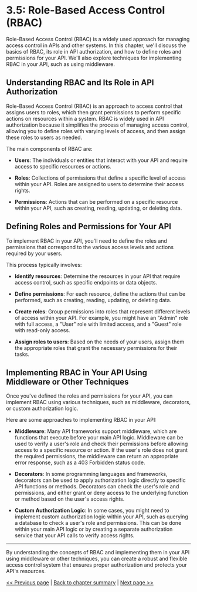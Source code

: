 # 3.5: Role-Based Access Control (RBAC)

Role-Based Access Control (RBAC) is a widely used approach for managing access control in APIs and other systems. In this chapter, we'll discuss the basics of RBAC, its role in API authorization, and how to define roles and permissions for your API. We'll also explore techniques for implementing RBAC in your API, such as using middleware.

## Understanding RBAC and Its Role in API Authorization

Role-Based Access Control (RBAC) is an approach to access control that assigns users to roles, which then grant permissions to perform specific actions on resources within a system. RBAC is widely used in API authorization because it simplifies the process of managing access control, allowing you to define roles with varying levels of access, and then assign these roles to users as needed.

The main components of RBAC are:

- **Users**: The individuals or entities that interact with your API and require access to specific resources or actions.
  
- **Roles**: Collections of permissions that define a specific level of access within your API. Roles are assigned to users to determine their access rights.

- **Permissions**: Actions that can be performed on a specific resource within your API, such as creating, reading, updating, or deleting data.

## Defining Roles and Permissions for Your API

To implement RBAC in your API, you'll need to define the roles and permissions that correspond to the various access levels and actions required by your users. 

This process typically involves:

- **Identify resources**: Determine the resources in your API that require access control, such as specific endpoints or data objects.

- **Define permissions**: For each resource, define the actions that can be performed, such as creating, reading, updating, or deleting data.
  
- **Create roles**: Group permissions into roles that represent different levels of access within your API. For example, you might have an "Admin" role with full access, a "User" role with limited access, and a "Guest" role with read-only access.
  
- **Assign roles to users**: Based on the needs of your users, assign them the appropriate roles that grant the necessary permissions for their tasks.

## Implementing RBAC in Your API Using Middleware or Other Techniques

Once you've defined the roles and permissions for your API, you can implement RBAC using various techniques, such as middleware, decorators, or custom authorization logic. 

Here are some approaches to implementing RBAC in your API:

- **Middleware**: Many API frameworks support middleware, which are functions that execute before your main API logic. Middleware can be used to verify a user's role and check their permissions before allowing access to a specific resource or action. If the user's role does not grant the required permissions, the middleware can return an appropriate error response, such as a 403 Forbidden status code.

- **Decorators**: In some programming languages and frameworks, decorators can be used to apply authorization logic directly to specific API functions or methods. Decorators can check the user's role and permissions, and either grant or deny access to the underlying function or method based on the user's access rights.

- **Custom Authorization Logic**: In some cases, you might need to implement custom authorization logic within your API, such as querying a database to check a user's role and permissions. This can be done within your main API logic or by creating a separate authorization service that your API calls to verify access rights.

***

By understanding the concepts of RBAC and implementing them in your API using middleware or other techniques, you can create a robust and flexible access control system that ensures proper authorization and protects your API's resources.

[<< Previous page](3.4-oauth2-for-api-authorization.md) | [Back to chapter summary](Readme.md) | [Next page >>](3.6-api-security-best-practices.md)